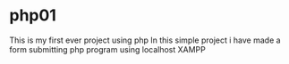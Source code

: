 # php01
This is my first ever project using php 
In this simple project i have made a form submitting php program using localhost XAMPP
